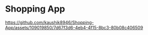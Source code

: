 # Shopping App



https://github.com/kaushik8946/Shopping-App/assets/109019850/7d67f3d6-4eb4-4f15-8bc3-80b08c406509

